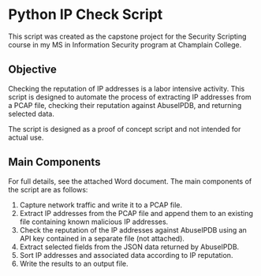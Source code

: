 # Python IP Check Script
This script was created as the capstone project for the Security Scripting course in my MS in Information Security program at Champlain College.

## Objective
Checking the reputation of IP addresses is a labor intensive activity. This script is designed to automate the process of extracting IP addresses from a PCAP file, checking their reputation against AbuseIPDB, and returning selected data.

The script is designed as a proof of concept script and not intended for actual use.

## Main Components
For full details, see the attached Word document. The main components of the script are as follows:
1. Capture network traffic and write it to a PCAP file.
2. Extract IP addresses from the PCAP file and append them to an existing file containing known malicious IP addresses.
3. Check the reputation of the IP addresses against AbuseIPDB using an API key contained in a separate file (not attached).
4. Extract selected fields from the JSON data returned by AbuseIPDB.
5. Sort IP addresses and associated data according to IP reputation.
6. Write the results to an output file.
